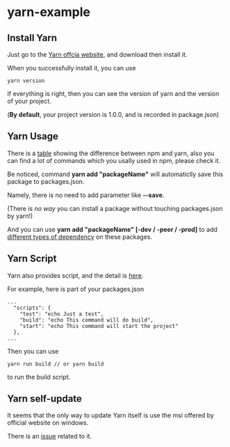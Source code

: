 # yarn-example

## Install Yarn

Just go to the [Yarn offcia website](https://yarnpkg.com/en/), and download then install it.

When you successfully install it, you can use
```
yarn version
```
If everything is right, then you can see the version of yarn and the version of your project.

(__By default__, your project version is 1.0.0, and is recorded in package.json)

## Yarn Usage

There is a [table](https://yarnpkg.com/en/docs/migrating-from-npm) showing the difference between npm and yarn, also you can find a lot of commands which you usally used in npm, please check it.

Be noticed, command **yarn add "packageName"** will automaticlly save this package to packages.json.

Namely, there is no need to add parameter like **--save**.

(There is *no way* you can install a package without touching packages.json by yarn!)

And you can use **yarn add "packageName" [-dev / -peer / -prod]** to add [different types of dependency](https://yarnpkg.com/lang/en/docs/dependency-types/) on these packages.

## Yarn Script

Yarn also provides script, and the detail is [here](https://yarnpkg.com/zh-Hans/docs/cli/run).

For example, here is part of your packages.json
```
...
  "scripts": {
    "test": "echo Just a test",
    "build": "echo This command will do build",
    "start": "echo This command will start the project"
  },
...
```
Then you can use
```
yarn run build // or yarn build
```
to run the build script.

## Yarn self-update 

It seems that the only way to update Yarn itself is use the msi offered by official website on windows.

There is an [issue](https://github.com/yarnpkg/yarn/issues/1139) related to it.
